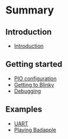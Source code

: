 Summary
=====

## Introduction

- [Introduction](README.md)

## Getting started

- [PIO configuration](get_started/pio.md)
- [Getting to Blinky](get_started/blink.md)
- [Debugging](get_started/debug.md)

## Examples

- [UART](examples/printf.md)
- [Playing Badapple](examples/badapple.md)
  






